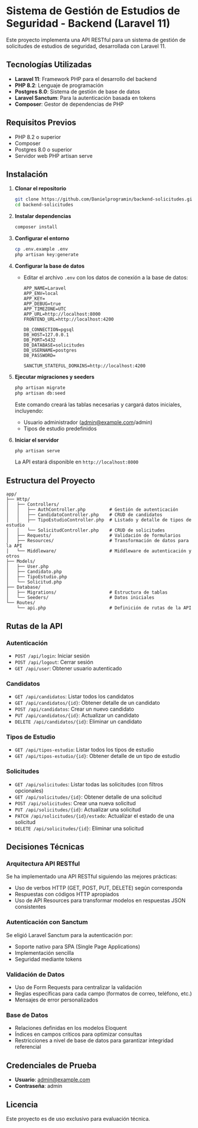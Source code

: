# Sistema de Gestión de Estudios de Seguridad - Backend (Laravel 11)

Este proyecto implementa una API RESTful para un sistema de gestión de solicitudes de estudios de seguridad, desarrollada con Laravel 11.

## Tecnologías Utilizadas

- **Laravel 11**: Framework PHP para el desarrollo del backend
- **PHP 8.2**: Lenguaje de programación
- **Postgres 8.0**: Sistema de gestión de base de datos
- **Laravel Sanctum**: Para la autenticación basada en tokens
- **Composer**: Gestor de dependencias de PHP

## Requisitos Previos

- PHP 8.2 o superior
- Composer
- Postgres 8.0 o superior
- Servidor web PHP artisan serve

## Instalación

1. **Clonar el repositorio**
   ```bash
   git clone https://github.com/Danielprogramin/backend-solicitudes.git
   cd backend-solicitudes
   ```

2. **Instalar dependencias**
   ```bash
   composer install
   ```

3. **Configurar el entorno**
   ```bash
   cp .env.example .env
   php artisan key:generate
   ```

4. **Configurar la base de datos**
   - Editar el archivo `.env` con los datos de conexión a la base de datos:
     ```
     APP_NAME=Laravel
     APP_ENV=local
     APP_KEY=
     APP_DEBUG=true
     APP_TIMEZONE=UTC
     APP_URL=http://localhost:8000
     FRONTEND_URL=http://localhost:4200

     ```

     ```
     DB_CONNECTION=pgsql
     DB_HOST=127.0.0.1
     DB_PORT=5432
     DB_DATABASE=solicitudes
     DB_USERNAME=postgres
     DB_PASSWORD=
     ```

     ```
     SANCTUM_STATEFUL_DOMAINS=http://localhost:4200
     ```

5. **Ejecutar migraciones y seeders**
   ```bash
   php artisan migrate
   php artisan db:seed
   ```
   Este comando creará las tablas necesarias y cargará datos iniciales, incluyendo:
   - Usuario administrador (admin@example.com/admin)
   - Tipos de estudio predefinidos

6. **Iniciar el servidor**
   ```bash
   php artisan serve
   ```
   La API estará disponible en `http://localhost:8000`

## Estructura del Proyecto

```
app/
├── Http/
│   ├── Controllers/
│   │   ├── AuthController.php         # Gestión de autenticación
│   │   ├── CandidatoController.php    # CRUD de candidatos
│   │   ├── TipoEstudioController.php  # Listado y detalle de tipos de estudio
│   │   └── SolicitudController.php    # CRUD de solicitudes
│   ├── Requests/                      # Validación de formularios
│   ├── Resources/                     # Transformación de datos para la API
│   └── Middleware/                    # Middleware de autenticación y otros
├── Models/
│   ├── User.php
│   ├── Candidato.php
│   ├── TipoEstudio.php
│   └── Solicitud.php
├── Database/
│   ├── Migrations/                    # Estructura de tablas
│   └── Seeders/                       # Datos iniciales
└── Routes/
    └── api.php                        # Definición de rutas de la API
```

## Rutas de la API

### Autenticación
- `POST /api/login`: Iniciar sesión
- `POST /api/logout`: Cerrar sesión
- `GET /api/user`: Obtener usuario autenticado

### Candidatos
- `GET /api/candidatos`: Listar todos los candidatos
- `GET /api/candidatos/{id}`: Obtener detalle de un candidato
- `POST /api/candidatos`: Crear un nuevo candidato
- `PUT /api/candidatos/{id}`: Actualizar un candidato
- `DELETE /api/candidatos/{id}`: Eliminar un candidato

### Tipos de Estudio
- `GET /api/tipos-estudio`: Listar todos los tipos de estudio
- `GET /api/tipos-estudio/{id}`: Obtener detalle de un tipo de estudio

### Solicitudes
- `GET /api/solicitudes`: Listar todas las solicitudes (con filtros opcionales)
- `GET /api/solicitudes/{id}`: Obtener detalle de una solicitud
- `POST /api/solicitudes`: Crear una nueva solicitud
- `PUT /api/solicitudes/{id}`: Actualizar una solicitud
- `PATCH /api/solicitudes/{id}/estado`: Actualizar el estado de una solicitud
- `DELETE /api/solicitudes/{id}`: Eliminar una solicitud

## Decisiones Técnicas

### Arquitectura API RESTful
Se ha implementado una API RESTful siguiendo las mejores prácticas:
- Uso de verbos HTTP (GET, POST, PUT, DELETE) según corresponda
- Respuestas con códigos HTTP apropiados
- Uso de API Resources para transformar modelos en respuestas JSON consistentes

### Autenticación con Sanctum
Se eligió Laravel Sanctum para la autenticación por:
- Soporte nativo para SPA (Single Page Applications)
- Implementación sencilla
- Seguridad mediante tokens

### Validación de Datos
- Uso de Form Requests para centralizar la validación
- Reglas específicas para cada campo (formatos de correo, teléfono, etc.)
- Mensajes de error personalizados

### Base de Datos
- Relaciones definidas en los modelos Eloquent
- Índices en campos críticos para optimizar consultas
- Restricciones a nivel de base de datos para garantizar integridad referencial


## Credenciales de Prueba
- **Usuario**: admin@example.com
- **Contraseña**: admin

## Licencia
Este proyecto es de uso exclusivo para evaluación técnica.
